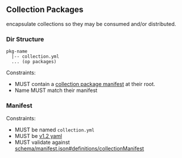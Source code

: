 ## Collection Packages

encapsulate collections so they may be consumed and/or distributed.

### Dir Structure

```
pkg-name
  |-- collection.yml
  ... (op packages)
```

Constraints:

- MUST contain a
  [collection package manifest](#manifest) at their
  root.
- Name MUST match their manifest

### Manifest

Constraints:

- MUST be named `collection.yml`
- MUST be [v1.2 yaml](http://www.yaml.org/spec/1.2/spec.html)
- MUST validate against
  [schema/manifest.json#definitions/collectionManifest](schema/manifest.json#definitions/collectionManifest)
